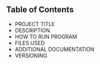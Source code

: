 ## Table of Contents

- PROJECT TITLE 
- DESCRIPTION
- HOW TO RUN PROGRAM
- FILES USED
- ADDITIONAL DOCUMENTATION
- VERSIONING
